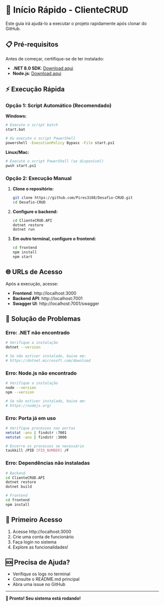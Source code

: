 # 🚀 Início Rápido - ClienteCRUD

Este guia irá ajudá-lo a executar o projeto rapidamente após clonar do GitHub.

## 📋 Pré-requisitos

Antes de começar, certifique-se de ter instalado:

- **.NET 8.0 SDK**: [Download aqui](https://dotnet.microsoft.com/download)
- **Node.js**: [Download aqui](https://nodejs.org/)

## ⚡ Execução Rápida

### Opção 1: Script Automático (Recomendado)

**Windows:**
```bash
# Execute o script batch
start.bat

# Ou execute o script PowerShell
powershell -ExecutionPolicy Bypass -File start.ps1
```

**Linux/Mac:**
```bash
# Execute o script PowerShell (se disponível)
pwsh start.ps1
```

### Opção 2: Execução Manual

1. **Clone o repositório:**
   ```bash
   git clone https://github.com/Pires3108/Desafio-CRUD.git
   cd Desafio-CRUD
   ```

2. **Configure o backend:**
   ```bash
   cd ClienteCRUD.API
   dotnet restore
   dotnet run
   ```

3. **Em outro terminal, configure o frontend:**
   ```bash
   cd frontend
   npm install
   npm start
   ```

## 🌐 URLs de Acesso

Após a execução, acesse:

- **Frontend**: http://localhost:3000
- **Backend API**: http://localhost:7001
- **Swagger UI**: http://localhost:7001/swagger

## 🔧 Solução de Problemas

### Erro: .NET não encontrado
```bash
# Verifique a instalação
dotnet --version

# Se não estiver instalado, baixe em:
# https://dotnet.microsoft.com/download
```

### Erro: Node.js não encontrado
```bash
# Verifique a instalação
node --version
npm --version

# Se não estiver instalado, baixe em:
# https://nodejs.org/
```

### Erro: Porta já em uso
```bash
# Verifique processos nas portas
netstat -ano | findstr :7001
netstat -ano | findstr :3000

# Encerre os processos se necessário
taskkill /PID [PID_NUMBER] /F
```

### Erro: Dependências não instaladas
```bash
# Backend
cd ClienteCRUD.API
dotnet restore
dotnet build

# Frontend
cd frontend
npm install
```

## 📝 Primeiro Acesso

1. Acesse http://localhost:3000
2. Crie uma conta de funcionário
3. Faça login no sistema
4. Explore as funcionalidades!

## 🆘 Precisa de Ajuda?

- Verifique os logs no terminal
- Consulte o README.md principal
- Abra uma issue no GitHub

---

**🎉 Pronto! Seu sistema está rodando!** 